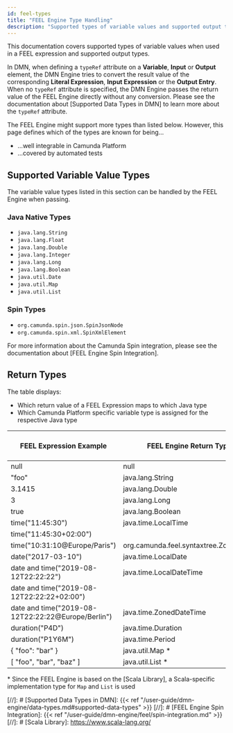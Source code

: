 ```yaml
---
id: feel-types
title: "FEEL Engine Type Handling"
description: "Supported types of variable values and supported output types"
---
```


This documentation covers supported types of variable values when used in a FEEL expression and 
supported output types.

In DMN, when defining a `typeRef` attribute on a **Variable**, **Input** or **Output** element, the 
DMN Engine tries to convert the result value of the corresponding **Literal Expression**, 
**Input Expression** or the **Output Entry**. When no `typeRef` attribute is specified, the DMN 
Engine passes the return value of the FEEL Engine directly without any conversion. Please see the 
documentation about [Supported Data Types in DMN] to learn more about the `typeRef` attribute. 

The FEEL Engine might support more types than listed below. However, this page defines
which of the types are known for being...

* ...well integrable in Camunda Platform
* ...covered by automated tests

## Supported Variable Value Types

The variable value types listed in this section can be handled by the FEEL Engine when passing.

### Java Native Types

* `java.lang.String`
* `java.lang.Float`
* `java.lang.Double`
* `java.lang.Integer`
* `java.lang.Long`
* `java.lang.Boolean`
* `java.util.Date`
* `java.util.Map`
* `java.util.List`

### Spin Types

* `org.camunda.spin.json.SpinJsonNode`
* `org.camunda.spin.xml.SpinXmlElement`

For more information about the Camunda Spin integration, please see the documentation about 
[FEEL Engine Spin Integration].

## Return Types

The table displays:

* Which return value of a FEEL Expression maps to which Java type
* Which Camunda Platform specific variable type is assigned for the respective Java type

|FEEL Expression Example|FEEL Engine Return Type|Camunda Variable Type|
|--- |--- |--- |
|null|null|null|
|"foo"|java.lang.String|string|
|3.1415|java.lang.Double|double|
|3|java.lang.Long|long|
|true|java.lang.Boolean|boolean|
|time("11:45:30")|java.time.LocalTime|object|
|time("11:45:30+02:00")
        time("10:31:10@Europe/Paris")|org.camunda.feel.syntaxtree.ZonedTime|object|
|date("2017-03-10")|java.time.LocalDate|object|
|date and time("2019-08-12T22:22:22")|java.time.LocalDateTime|object|
|date and time("2019-08-12T22:22:22+02:00")
        date and time("2019-08-12T22:22:22@Europe/Berlin")|java.time.ZonedDateTime|object|
|duration("P4D")|java.time.Duration|object|
|duration("P1Y6M")|java.time.Period|object|
|{ "foo": "bar" }|java.util.Map *|object|
|[ "foo", "bar", "baz" ]|java.util.List *|object|

\* Since the FEEL Engine is based on the [Scala Library], a Scala-specific implementation type for 
`Map` and `List` is used

[//]: # [Supported Data Types in DMN]: {{< ref "/user-guide/dmn-engine/data-types.md#supported-data-types" >}}
[//]: # [FEEL Engine Spin Integration]: {{< ref "/user-guide/dmn-engine/feel/spin-integration.md" >}}
[//]: # [Scala Library]: https://www.scala-lang.org/